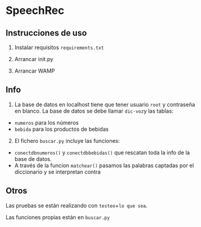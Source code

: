 # SpeechRec

## Instrucciones de uso

1. Instalar requisitos `requirements.txt`

2. Arrancar init.py

3. Arrancar WAMP


## Info 

1. La base de datos en localhost tiene que tener usuario `root` y contraseña en blanco. La base de datos se debe llamar `dic-voz`y las tablas: 
* `numeros` para los números
* `bebida` para los productos de bebidas

2. El fichero `buscar.py` incluye las funciones:
* `conectdbnumeros()` y `conectdbbebidas()` que rescatan toda la info de la base de datos. 
* A través de la funcion `matchear()` pasamos las palabras captadas por el diccionario y se interpretan contra 

## Otros

Las pruebas se están realizando con `testeo`+`lo que sea`. 

Las funciones propias están en `buscar.py`

